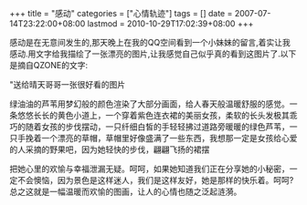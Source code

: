 +++
title = "感动"
categories = ["心情轨迹"]
tags = []
date = 2007-07-14T23:22:00+08:00
lastmod = 2010-10-29T17:02:39+08:00
+++



感动是在无意间发生的,那天晚上在我的QQ空间看到一个小妹妹的留言,着实让我感动.用文字给我描绘了一张漂亮的图片,让我感觉自己似乎真的看到这图片了.以下是摘自QZONE的文字:

"送给晴天哥哥一张很好看的图片

绿油油的芦苇用梦幻般的颜色渲染了大部分画面，给人春天般温暖舒服的感觉。一条悠悠长长的黄色小道上，一个穿着紫色连衣裙的美丽女孩，柔软的长头发极其乖巧的随着女孩的步伐摆动，一只纤细白皙的手轻轻拂过道路旁暖暖的绿色芦苇，一只手挽着一个漂亮的草帽，草帽里好像盛满了一些东西，我想那一定是女孩给心爱的人采摘的野果吧，因为她轻快的步伐，翩翩飞扬的裙摆

把她心里的欢愉与幸福泄漏无疑。呵呵，如果她知道我们正在分享她的小秘密，一定不会懊恼，因为景色是这样迷人，我们是这样友好，她是那样的快乐着。呵呵? 总之这就是一幅温暖而欢愉的图画，让人的心情也随之泛起涟漪。
